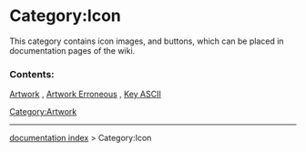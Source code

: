 # Category:Icon
This category contains icon images, and buttons, which can be placed in documentation pages of the wiki.

### Contents:

[Artwork](Artwork.md) , [Artwork Erroneous](Artwork_Erroneous.md) , [Key ASCII](Key_ASCII.md)

[Category:Artwork](Category:Artwork.md)

---
[documentation index](../README.md) > Category:Icon
